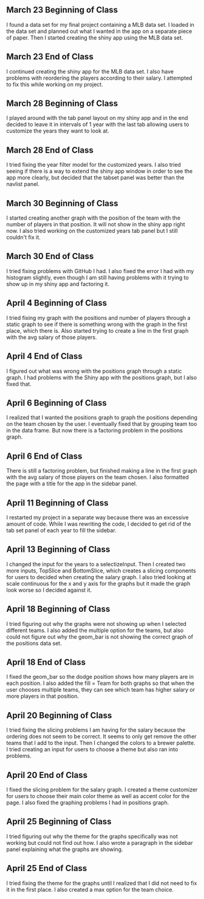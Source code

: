 ## March 23 Beginning of Class

I found a data set for my final project containing a MLB data set. I loaded in the data set and planned out what I wanted in the app on a separate piece of paper. Then I started creating the shiny app using the MLB data set.


## March 23 End of Class

I continued creating the shiny app for the MLB data set. I also have problems with reordering the players according to their salary. I attempted to fix this while working on my project.


## March 28 Beginning of Class

I played around with the tab panel layout on my shiny app and in the end decided to leave it in intervals of 1 year with the last tab allowing users to customize the years they want to look at.


## March 28 End of Class

I tried fixing the year filter model for the customized years. I also tried seeing if there is a way to extend the shiny app window in order to see the app more clearly, but decided that the tabset panel was better than the navlist panel.


## March 30 Beginning of Class

I started creating another graph with the position of the team with the number of players in that position. It will not show in the shiny app right now. I also tried working on the customized years tab panel but I still couldn't fix it.


## March 30 End of Class

I tried fixing problems with GitHub I had. I also fixed the error I had with my histogram slightly, even though I am still having problems with it trying to show up in my shiny app and factoring it.


## April 4 Beginning of Class

I tried fixing my graph with the positions and number of players through a static graph to see if there is something wrong with the graph in the first place, which there is. Also started trying to create a line in the first graph with the avg salary of those players.


## April 4 End of Class

I figured out what was wrong with the positions graph through a static graph. I had problems with the Shiny app with the positions graph, but I also fixed that.


## April 6 Beginning of Class

I realized that I wanted the positions graph to graph the positions depending on the team chosen by the user. I eventually fixed that by grouping team too in the data frame. But now there is a factoring problem in the positions graph.


## April 6 End of Class

There is still a factoring problem, but finished making a line in the first graph with the avg salary of those players on the team chosen. I also formatted the page with a title for the app in the sidebar panel.


## April 11 Beginning of Class

I restarted my project in a separate way because there was an excessive amount of code. While I was rewriting the code, I decided to get rid of the tab set panel of each year to fill the sidebar.


## April 13 Beginning of Class

I changed the input for the years to a selectizeInput. Then I created two more inputs, TopSlice and BottomSlice, which creates a slicing components for users to decided when creating the salary graph. I also tried looking at scale continuous for the x and y axis for the graphs but it made the graph look worse so I decided against it.


## April 18 Beginning of Class

I tried figuring out why the graphs were not showing up when I selected different teams. I also added the multiple option for the teams, but also could not figure out why the geom_bar is not showing the correct graph of the positions data set.


## April 18 End of Class

I fixed the geom_bar so the dodge position shows how many players are in each position. I also added the fill = Team for both graphs so that when the user chooses multiple teams, they can see which team has higher salary or more players in that position.


## April 20 Beginning of Class

I tried fixing the slicing problems I am having for the salary because the ordering does not seem to be correct. It seems to only get remove the other teams that I add to the input. Then I changed the colors to a brewer palette. I tried creating an input for users to choose a theme but also ran into problems.


## April 20 End of Class

I fixed the slicing problem for the salary graph. I created a theme customizer for users to choose their main color theme as well as accent color for the page. I also fixed the graphing problems I had in positions graph.


## April 25 Beginning of Class

I tried figuring out why the theme for the graphs specifically was not working but could not find out how. I also wrote a paragraph in the sidebar panel explaining what the graphs are showing.

## April 25 End of Class

I tried fixing the theme for the graphs until I realized that I did not need to fix it in the first place. I also created a max option for the team choice.
